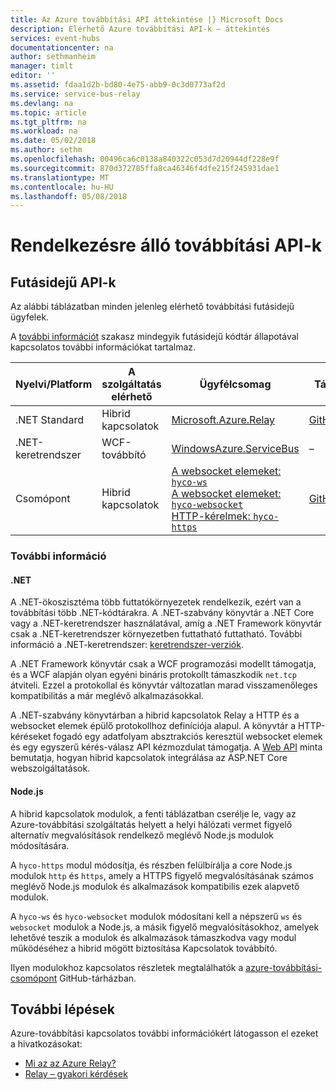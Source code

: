 ```yaml
---
title: Az Azure továbbítási API áttekintése |} Microsoft Docs
description: Elérhető Azure továbbítási API-k – áttekintés
services: event-hubs
documentationcenter: na
author: sethmanheim
manager: timlt
editor: ''
ms.assetid: fdaa1d2b-bd80-4e75-abb9-0c3d0773af2d
ms.service: service-bus-relay
ms.devlang: na
ms.topic: article
ms.tgt_pltfrm: na
ms.workload: na
ms.date: 05/02/2018
ms.author: sethm
ms.openlocfilehash: 00496ca6c0138a840322c053d7d20944df228e9f
ms.sourcegitcommit: 870d372785ffa8ca46346f4dfe215f245931dae1
ms.translationtype: MT
ms.contentlocale: hu-HU
ms.lasthandoff: 05/08/2018
---
```

# <a name="available-relay-apis"></a>Rendelkezésre álló továbbítási API-k

## <a name="runtime-apis"></a>Futásidejű API-k

Az alábbi táblázatban minden jelenleg elérhető továbbítási futásidejű ügyfelek.

A [további információt](#additional-information) szakasz mindegyik futásidejű kódtár állapotával kapcsolatos további információkat tartalmaz.

| Nyelvi/Platform | A szolgáltatás elérhető | Ügyfélcsomag | Tárház |
| --- | --- | --- | --- |
| .NET Standard | Hibrid kapcsolatok | [Microsoft.Azure.Relay](https://www.nuget.org/packages/Microsoft.Azure.Relay/) | [GitHubon](https://github.com/azure/azure-relay-dotnet) |
| .NET-keretrendszer | WCF-továbbító | [WindowsAzure.ServiceBus](https://www.nuget.org/packages/WindowsAzure.ServiceBus/) | – |
| Csomópont | Hibrid kapcsolatok | [A websocket elemeket: `hyco-ws`](https://www.npmjs.com/package/hyco-ws)<br/>[A websocket elemeket: `hyco-websocket`](https://www.npmjs.com/package/hyco-websocket)<br/>[HTTP-kérelmek: `hyco-https`](https://www.npmjs.com/package/hyco-https) | [GitHubon](https://github.com/Azure/azure-relay-node) |

### <a name="additional-information"></a>További információ

#### <a name="net"></a>.NET

A .NET-ökoszisztéma több futtatókörnyezetek rendelkezik, ezért van a továbbítási több .NET-kódtárakra. A .NET-szabvány könyvtár a .NET Core vagy a .NET-keretrendszer használatával, amíg a .NET Framework könyvtár csak a .NET-keretrendszer környezetben futtatható futtatható. További információ a .NET-keretrendszer: [keretrendszer-verziók](/dotnet/articles/standard/frameworks#framework-versions).

A .NET Framework könyvtár csak a WCF programozási modellt támogatja, és a WCF alapján olyan egyéni bináris protokollt támaszkodik `net.tcp` átviteli. Ezzel a protokollal és könyvtár változatlan marad visszamenőleges kompatibilitás a már meglévő alkalmazásokkal.

A .NET-szabvány könyvtárban a hibrid kapcsolatok Relay a HTTP és a websocket elemek épülő protokollhoz definíciója alapul. A könyvtár a HTTP-kéréseket fogadó egy adatfolyam absztrakciós keresztül websocket elemek és egy egyszerű kérés-válasz API kézmozdulat támogatja. A [Web API](https://github.com/Azure/azure-relay-dotnet) minta bemutatja, hogyan hibrid kapcsolatok integrálása az ASP.NET Core webszolgáltatások.

#### <a name="nodejs"></a>Node.js

A hibrid kapcsolatok modulok, a fenti táblázatban cserélje le, vagy az Azure-továbbítási szolgáltatás helyett a helyi hálózati vermet figyelő alternatív megvalósítások rendelkező meglévő Node.js modulok módosítására.

A `hyco-https` modul módosítja, és részben felülbírálja a core Node.js modulok `http` és `https`, amely a HTTPS figyelő megvalósításának számos meglévő Node.js modulok és alkalmazások kompatibilis ezek alapvető modulok.

A `hyco-ws` és `hyco-websocket` modulok módosítani kell a népszerű `ws` és `websocket` modulok a Node.js, a másik figyelő megvalósításokhoz, amelyek lehetővé teszik a modulok és alkalmazások támaszkodva vagy modul működéséhez a hibrid mögött biztosítása Kapcsolatok továbbító.

Ilyen modulokhoz kapcsolatos részletek megtalálhatók a [azure-továbbítási-csomópont](https://github.com/Azure/azure-relay-node) GitHub-tárházban.

## <a name="next-steps"></a>További lépések

Azure-továbbítási kapcsolatos további információkért látogasson el ezeket a hivatkozásokat:
* [Mi az az Azure Relay?](relay-what-is-it.md)
* [Relay – gyakori kérdések](relay-faq.md)